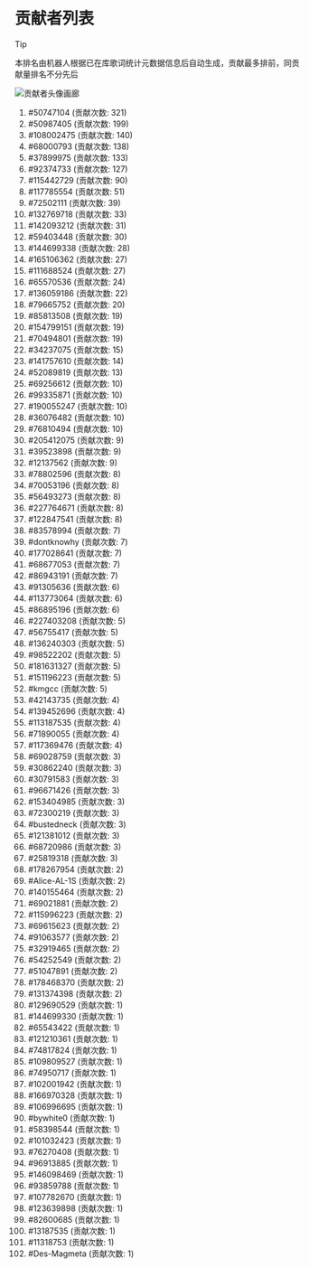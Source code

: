 # 贡献者列表

> [!TIP]
> 本排名由机器人根据已在库歌词统计元数据信息后自动生成，贡献最多排前，同贡献量排名不分先后

![贡献者头像画廊](./CONTRIBUTORS.svg)

1. #50747104 (贡献次数: 321)
2. #50987405 (贡献次数: 199)
3. #108002475 (贡献次数: 140)
4. #68000793 (贡献次数: 138)
5. #37899975 (贡献次数: 133)
6. #92374733 (贡献次数: 127)
7. #115442729 (贡献次数: 90)
8. #117785554 (贡献次数: 51)
9. #72502111 (贡献次数: 39)
10. #132769718 (贡献次数: 33)
11. #142093212 (贡献次数: 31)
12. #59403448 (贡献次数: 30)
13. #144699338 (贡献次数: 28)
14. #165106362 (贡献次数: 27)
15. #111688524 (贡献次数: 27)
16. #65570536 (贡献次数: 24)
17. #136059186 (贡献次数: 22)
18. #79665752 (贡献次数: 20)
19. #85813508 (贡献次数: 19)
20. #154799151 (贡献次数: 19)
21. #70494801 (贡献次数: 19)
22. #34237075 (贡献次数: 15)
23. #141757610 (贡献次数: 14)
24. #52089819 (贡献次数: 13)
25. #69256612 (贡献次数: 10)
26. #99335871 (贡献次数: 10)
27. #190055247 (贡献次数: 10)
28. #36076482 (贡献次数: 10)
29. #76810494 (贡献次数: 10)
30. #205412075 (贡献次数: 9)
31. #39523898 (贡献次数: 9)
32. #12137562 (贡献次数: 9)
33. #78802596 (贡献次数: 8)
34. #70053196 (贡献次数: 8)
35. #56493273 (贡献次数: 8)
36. #227764671 (贡献次数: 8)
37. #122847541 (贡献次数: 8)
38. #83578994 (贡献次数: 7)
39. #dontknowhy (贡献次数: 7)
40. #177028641 (贡献次数: 7)
41. #68677053 (贡献次数: 7)
42. #86943191 (贡献次数: 7)
43. #91305636 (贡献次数: 6)
44. #113773064 (贡献次数: 6)
45. #86895196 (贡献次数: 6)
46. #227403208 (贡献次数: 5)
47. #56755417 (贡献次数: 5)
48. #136240303 (贡献次数: 5)
49. #98522202 (贡献次数: 5)
50. #181631327 (贡献次数: 5)
51. #151196223 (贡献次数: 5)
52. #kmgcc (贡献次数: 5)
53. #42143735 (贡献次数: 4)
54. #139452696 (贡献次数: 4)
55. #113187535 (贡献次数: 4)
56. #71890055 (贡献次数: 4)
57. #117369476 (贡献次数: 4)
58. #69028759 (贡献次数: 3)
59. #30862240 (贡献次数: 3)
60. #30791583 (贡献次数: 3)
61. #96671426 (贡献次数: 3)
62. #153404985 (贡献次数: 3)
63. #72300219 (贡献次数: 3)
64. #bustedneck (贡献次数: 3)
65. #121381012 (贡献次数: 3)
66. #68720986 (贡献次数: 3)
67. #25819318 (贡献次数: 3)
68. #178267954 (贡献次数: 2)
69. #Alice-AL-1S (贡献次数: 2)
70. #140155464 (贡献次数: 2)
71. #69021881 (贡献次数: 2)
72. #115996223 (贡献次数: 2)
73. #69615623 (贡献次数: 2)
74. #91063577 (贡献次数: 2)
75. #32919465 (贡献次数: 2)
76. #54252549 (贡献次数: 2)
77. #51047891 (贡献次数: 2)
78. #178468370 (贡献次数: 2)
79. #131374398 (贡献次数: 2)
80. #129690529 (贡献次数: 1)
81. #144699330 (贡献次数: 1)
82. #65543422 (贡献次数: 1)
83. #121210361 (贡献次数: 1)
84. #74817824 (贡献次数: 1)
85. #109809527 (贡献次数: 1)
86. #74950717 (贡献次数: 1)
87. #102001942 (贡献次数: 1)
88. #166970328 (贡献次数: 1)
89. #106996695 (贡献次数: 1)
90. #bywhite0 (贡献次数: 1)
91. #58398544 (贡献次数: 1)
92. #101032423 (贡献次数: 1)
93. #76270408 (贡献次数: 1)
94. #96913885 (贡献次数: 1)
95. #146098469 (贡献次数: 1)
96. #93859788 (贡献次数: 1)
97. #107782670 (贡献次数: 1)
98. #123639898 (贡献次数: 1)
99. #82600685 (贡献次数: 1)
100. #13187535 (贡献次数: 1)
101. #11318753 (贡献次数: 1)
102. #Des-Magmeta (贡献次数: 1)

